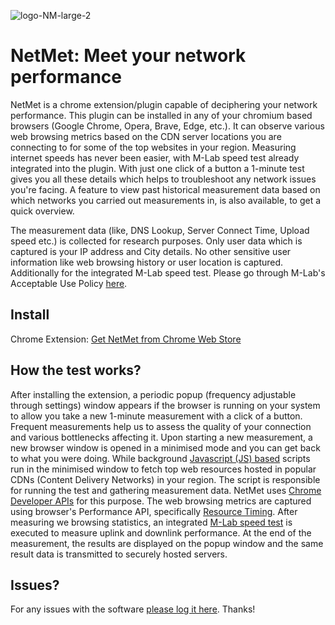 ![logo-NM-large-2](https://github.com/boserohan91/netmet/assets/58094973/8b10911d-336a-4c79-a2e2-10d265d56954)
# NetMet: Meet your network performance

NetMet is a chrome extension/plugin capable of deciphering your network performance. This plugin can be installed in any of your chromium based browsers (Google Chrome, Opera, Brave, Edge, etc.). It can observe various web browsing metrics based on the CDN server locations you are connecting to for some of the top websites in your region. Measuring internet speeds has never been easier, with M-Lab speed test already integrated into the plugin. With just one click of a button a 1-minute test gives you all these details which helps to troubleshoot any network issues you're facing. A feature to view past historical measurement data based on which networks you carried out measurements in, is also available, to get a quick overview.

The measurement data (like, DNS Lookup, Server Connect Time, Upload speed etc.) is collected for research purposes. Only user data which is captured is your IP address and City details. No other sensitive user information like web browsing history or user location is captured.
Additionally for the integrated M-Lab speed test. Please go through M-Lab's Acceptable Use Policy [here](https://d3f2vqxgk3exj.cloudfront.net/aup/).

## Install 

Chrome Extension: [Get NetMet from Chrome Web Store](https://chromewebstore.google.com/detail/netmet-meet-your-network/oaljpapbocgcgdmpbigllilolfgebhnl)

## How the test works?

After installing the extension, a periodic popup (frequency adjustable through settings) window appears if the browser is running on your system to allow you take a new 1-minute measurement with a click of a button. Frequent measurements help us to assess the quality of your connection and various bottlenecks affecting it. 
Upon starting a new measurement, a new browser window is opened in a minimised mode and you can get back to what you were doing. While background [Javascript (JS) based](https://developer.mozilla.org/en-US/docs/Web/JavaScript#) scripts run in the minimised window to fetch top web resources hosted in popular CDNs (Content Delivery Networks) in your region. The script is responsible for running the test and gathering measurement data. NetMet uses [Chrome Developer APIs](https://developer.chrome.com/docs/extensions/reference/api) for this purpose. The web browsing metrics are captured using browser's Performance API, specifically [Resource Timing](https://developer.mozilla.org/en-US/docs/Web/API/Performance_API/Resource_timing). After measuring we browsing statistics, an integrated [M-Lab speed test](https://speed.measurementlab.net/#/) is executed to measure uplink and downlink performance. At the end of the measurement, the results are displayed on the popup window and the same result data is transmitted to securely hosted servers.

## Issues?

For any issues with the software [please log it here](https://github.com/boserohan91/netmet/issues). Thanks!
